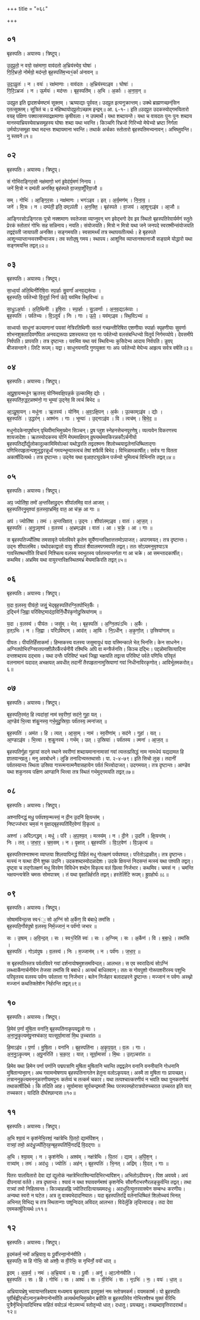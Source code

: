 +++
title = "०६८"

+++


## ०१
बृहस्पतिः। अयास्यः। त्रिष्टुप्।

उ॒द॒प्रुतो॒ न वयो॒ रक्ष॑माणा॒ वाव॑दतो अ॒भ्रिय॑स्येव॒ घोषाः॑ ।  
गि॒रि॒भ्रजो॒ नोर्मयो॒ मद॑न्तो॒ बृह॒स्पति॑म॒भ्य१॒॑र्का अ॑नावन् ॥

उ॒द॒ऽप्रुतः॑ । न । वयः॑ । रक्ष॑माणाः । वाव॑दतः । अ॒भ्रिय॑स्यऽइव । घोषाः॑ ।  
गि॒रि॒ऽभ्रजः॑ । न । ऊ॒र्मयः॑ । मद॑न्तः । बृह॒स्पति॑म् । अ॒भि । अ॒र्काः । अ॒ना॒व॒न् ॥

उदप्रुत इति द्वादशर्चमष्टमं सूक्तम् । ऋष्याद्याः पूर्ववत्। उदप्रुत इत्यनुक्रान्तम्। उक्थे ब्राह्मणच्छन्ंसिन एतत्सूक्तम्। सूत्रितं च। प्र मंहिष्थायोदप्रुतोऽच्छाम इन्द्रम्॥ आ. ६-१-। इति॥उदप्रुत उदकस्योद्गमयितारो वयह् पक्षिणः पक्वात्सस्याद्रक्षमाणाः कृषीवलाः। न उपमार्थे। यथा शब्दायन्ते। यथा च वावदतः पुनः पुनः शब्दाय मानस्याभ्रियस्येवाभ्रसमूहस्य घोषाः शब्दा यथा भवन्ति। किञ्चगि रिभ्रजो गिरिभ्यो मेघेभ्यो भ्रष्टा निर्गता उर्मयोऽप्समूहा यथा मदन्तः शब्दायमाना भवन्ति। तथार्क अर्चकाः स्तोतारो बृहस्पतिमभ्यनावन्। अभिष्तुवन्ति। नु स्तवने॥१॥

## ०२
बृहस्पतिः। अयास्यः। त्रिष्टुप्।

सं गोभि॑राङ्गिर॒सो नक्ष॑माणो॒ भग॑ इ॒वेद॑र्य॒मणं॑ निनाय ।  
जने॑ मि॒त्रो न दम्प॑ती अनक्ति॒ बृह॑स्पते वा॒जया॒शूँरि॑वा॒जौ ॥

सम् । गोभिः॑ । आ॒ङ्गि॒र॒सः । नक्ष॑माणः । भगः॑ऽइव । इत् । अ॒र्य॒मण॑म् । नि॒ना॒य॒ ।  
जने॑ । मि॒त्रः । न । दम्प॑ती॒ इति॒ दम्ऽप॑ती । अ॒न॒क्ति॒ । बृह॑स्पते । वा॒जय॑ । आ॒शून्ऽइ॑व । आ॒जौ ॥

आङ्गिरसोऽङ्गिरसः पुत्रो नक्शमाणः स्वतेजसा व्याप्नुवन् भग इवेद्भगो देव इव स्थितो बृहस्पतिरेवार्यर्मणं स्तुतेः प्रेरकं स्तोतारं गोभिः सह सन्निनाय। नयति। संयोजयति। मित्रो न मित्रो यथा जने जनपदे स्वरश्मीन्संयोजयति तद्वद्दंपती जायापती अनक्ति। सङ्गमयति। स्वसामर्थ्यं तत्र स्थापयतीत्यर्थः। हे बृहस्पते आशून्व्याप्तान्स्वरश्मीन्वाजय। तव स्तोतृषु गमय। स्थापय। आशूनिव व्याप्तानश्वानाजौ सङ्ग्रामे योद्धारो यथा सङ्गमयन्ति तद्वत्॥२॥

## ०३
बृहस्पतिः। अयास्यः। त्रिष्टुप्।

सा॒ध्व॒र्या अ॑ति॒थिनी॑रिषि॒राः स्पा॒र्हाः सु॒वर्णा॑ अनव॒द्यरू॑पाः ।  
बृह॒स्पतिः॒ पर्व॑तेभ्यो वि॒तूर्या॒ निर्गा ऊ॑पे॒ यव॑मिव स्थि॒विभ्यः॑ ॥

सा॒धु॒ऽअ॒र्याः । अ॒ति॒थिनीः॑ । इ॒षि॒राः । स्पा॒र्हाः । सु॒ऽवर्णाः॑ । अ॒न॒व॒द्यऽरू॑पाः ।  
बृह॒स्पतिः॑ । पर्व॑तेभ्यः । वि॒ऽतूर्य॑ । निः । गाः । ऊ॒पे॒ । यव॑म्ऽइव । स्थि॒विऽभ्यः॑ ॥

साध्वर्याः साधूनां कल्याणानां पयसां नेत्रिरतिथिणीः सततं गच्छन्तीरिषिरा एशणीयाः स्पार्हाः स्पृहणीयाः सुवर्णाः शोभनशुक्लादिवर्णोपेता अनवद्यरूपाः प्रशस्यरूपा एता गाः पर्वतेभ्यो वलसंबन्धिभ्यो वितूर्य निर्गमय्योपे। देवसमीपे निर्वपति। प्रापयति। तत्र दृष्टान्तः। यवमिव यथा यवं स्थिविभ्यः कुसिदेभ्य आदाय निर्वपति। डुवप् बीजसन्ताने। लिटि रूपम्। यद्वा। साधुनयनादि गुणयुक्ता गाः अपः पर्वतेभ्यो मेघेभ्य आहृत्य सर्वत्र वर्षति॥३॥

## ०४
बृहस्पतिः। अयास्यः। त्रिष्टुप्।

आ॒प्रु॒षा॒यन्मधु॑न ऋ॒तस्य॒ योनि॑मवक्षि॒पन्न॒र्क उ॒ल्कामि॑व॒ द्योः ।  
बृह॒स्पति॑रु॒द्धर॒न्नश्म॑नो॒ गा भूम्या॑ उ॒द्नेव॒ वि त्वचं॑ बिभेद ॥

आ॒ऽप्रु॒षा॒यन् । मधु॑ना । ऋ॒तस्य॑ । योनि॑म् । अ॒व॒ऽक्षि॒पन् । अ॒र्कः । उ॒ल्काम्ऽइ॑व । द्योः ।  
बृह॒स्पतिः॑ । उ॒द्धर॑न् । अश्म॑नः । गाः । भूम्याः॑ । उ॒द्नाऽइ॑व । वि । त्वच॑म् । बि॒भे॒द॒ ॥

मधुनोदकेनापुर्षायन् पृथिवीमाभिमुख्येन सिञ्चन्। प्रुष प्लुश स्नेहनसेचनपूरणेषु। व्यत्ययेन विकरणस्य शायजादेशः। ऋतस्योदकस्य योनिं मेघमवक्षिपन् व्रुष्त्यर्थमवकिरन्नर्कोऽर्चनीयो बृहस्पतिर्द्योर्द्युलोकादुल्कामिमिवोल्कां यथोद्धरति तद्वदश्मनः शिलोच्चयाद्वलेनाधिष्थिताद्गाः पणिभिरपहृतान्पशूनुद्धरन्नूर्ध्वं गमयन्भूम्यास्त्वचं तेषां शफैर्वि बिभेद। विभिन्नामकार्षीत्। सर्वत्र गा वितता अकार्षीदित्यर्थः। तत्र दृष्टान्तः। उद्नेव यथा वृआह्ट्युदकेन पर्जन्यो भूमित्वचं विभिनत्ति तद्वत्॥४॥

## ०५
बृहस्पतिः। अयास्यः। त्रिष्टुप्।

अप॒ ज्योति॑षा॒ तमो॑ अ॒न्तरि॑क्षादु॒द्नः शीपा॑लमिव॒ वात॑ आजत् ।  
बृह॒स्पति॑रनु॒मृश्या॑ व॒लस्या॒भ्रमि॑व॒ वात॒ आ च॑क्र॒ आ गाः ॥

अप॑ । ज्योति॑षा । तमः॑ । अ॒न्तरि॑क्षात् । उ॒द्नः । शीपा॑लम्ऽइव । वातः॑ । आ॒ज॒त् ।  
बृह॒स्पतिः॑ । अ॒नु॒ऽमृश्य॑ । व॒लस्य॑ । अ॒भ्रम्ऽइ॑व । वातः॑ । आ । च॒क्रे॒ । आ । गाः ॥

स बृहस्पतिर्ज्योतिषा तमसावृते पर्वतविवरे कृतेन सूर्येणान्तरिक्षात्तत्तमोऽपाजत्। अपागमयत्। तत्र दृष्टान्तः। उद्नः शीपालमिव। यथोदकाद्वातो वायुः शीपालं शैवालमपगमयति तद्वत्। ततः सोऽयमनुमृश्याऽत्र गावस्तिष्थन्तीति विचार्य निश्चित्य वलस्य स्वभुतस्य पर्वतस्यान्तर्गता गा आ चक्रे। आ समन्तादकार्षीत्। कथमिव। अभ्रमिव यथा वायुरन्तरिक्षस्थितमभ्रं मेघमाकिरति तद्वत्॥५॥

## ०६
बृहस्पतिः। अयास्यः। त्रिष्टुप्।

य॒दा व॒लस्य॒ पीय॑तो॒ जसुं॒ भेद्बृह॒स्पति॑रग्नि॒तपो॑भिर॒र्कैः ।  
द॒द्भिर्न जि॒ह्वा परि॑विष्ट॒माद॑दा॒विर्नि॒धीँर॑कृणोदु॒स्रिया॑णाम् ॥

य॒दा । व॒लस्य॑ । पीय॑तः । जसु॑म् । भेत् । बृह॒स्पतिः॑ । अ॒ग्नि॒तपः॑ऽभिः । अ॒र्कैः ।  
द॒त्ऽभिः । न । जि॒ह्वा । परि॑ऽविष्टम् । आद॑त् । आ॒विः । नि॒ऽधीन् । अ॒कृ॒णो॒त् । उ॒स्रिया॑णाम् ॥

पीयतः। पीयतिर्हिंसाकर्मा। हिम्सकस्य वलस्य जसुमायुधं यदा यस्मिन्काले भेत् भिनत्ति। केन साधनेन। अग्नितपोभिरग्निवत्तपनशीलैरर्कैरर्चनीयै रश्मिभिः अपि वा मन्त्रैर्जनत्ति। किञ्च दद्भिः। पद्दन्नोमासित्यादिना दन्तशब्दस्य दद्भावः। यथा दन्तैः परिविष्टं भक्ष्यं जिह्वा भक्षयति तद्वत्स परिविष्टं पर्वते पणिभिः परिवृतं वलनामानं यदादत् अभक्षयत् अवधीत् तदानीं तैरपहृतानामुस्रियाणां गवां निधीनाविरकृणोत्। आविर्भूतमकरोत्॥६॥

## ०७
बृहस्पतिः। अयास्यः। त्रिष्टुप्।

बृह॒स्पति॒रम॑त॒ हि त्यदा॑सां॒ नाम॑ स्व॒रीणां॒ सद॑ने॒ गुहा॒ यत् ।  
आ॒ण्डेव॑ भि॒त्त्वा श॑कु॒नस्य॒ गर्भ॒मुदु॒स्रियाः॒ पर्व॑तस्य॒ त्मना॑जत् ॥

बृह॒स्पतिः॑ । अम॑त । हि । त्यत् । आ॒सा॒म् । नाम॑ । स्व॒रीणा॑म् । सद॑ने । गुहा॑ । यत् ।  
आ॒ण्डाऽइ॑व । भि॒त्त्वा । श॒कु॒नस्य॑ । गर्भ॑म् । उत् । उ॒स्रियाः॑ । पर्व॑तस्य । त्मना॑ । आ॒ज॒त् ॥

बृहस्पतिर्गुहा गुहायां सदने स्थाने स्वरीणां शब्दायमानानामासां गवां त्यत्तत्प्रसिद्धं नाम नामधेयं यद्यदामत हि ज्ञातवान्खलु। मनु अवबोधने। लुङि तनादिभ्यस्तथासोः। पा. २-४-७९। इति सिचो लुक्। तदानीं पर्वतस्यान्तः स्थिता उस्रिया गास्त्मनात्मनैवासहायेन पर्वतं भित्त्वोदाजत्। उदगमयत्। तत्र दृष्टान्तः। आण्डेव यथा शकुनस्य पक्षिण आण्डानि भित्त्वा तत्र स्थितं गर्भमुद्गमयति तद्वत्॥७॥

## ०८
बृहस्पतिः। अयास्यः। त्रिष्टुप्।

अश्नापि॑नद्धं॒ मधु॒ पर्य॑पश्य॒न्मत्स्यं॒ न दी॒न उ॒दनि॑ क्षि॒यन्त॑म् ।  
निष्टज्ज॑भार चम॒सं न वृ॒क्षाद्बृह॒स्पति॑र्विर॒वेणा॑ वि॒कृत्य॑ ॥

अश्ना॑ । अपि॑ऽनद्धम् । मधु॑ । परि॑ । अ॒प॒श्य॒त् । मत्स्य॑म् । न । दी॒ने । उ॒दनि॑ । क्षि॒यन्त॑म् ।  
निः । तत् । ज॒भा॒र॒ । च॒म॒सम् । न । वृ॒क्षात् । बृह॒स्पतिः॑ । वि॒ऽर॒वेण॑ । वि॒ऽकृत्य॑ ॥

बृहस्पतिरश्नाश्मना व्याप्तया शिलयापिनद्धं पिहितं मधु गोलक्षणं पर्यपश्यत्। परितोऽद्राक्षीत्। तत्र दृष्टान्तः। मत्स्यं न यत्था दीने शुष्क उदनि। उदकशब्दस्योदन्नादेशः। उदके क्षियन्तं निदसन्तं मत्स्यं यथा पश्यति तद्वत्। दृष्ट्वा च तद्गोलक्षणं मधु विरवेण विविधेन शब्देन विकृत्य वलं छित्वा निर्जभार। कथमिव। चमसं न । चमन्ति भक्षयन्त्यत्रेति चमसः सोमपात्रम् । तं यथा वृक्षान्निर्हरति तद्वत्। हरतेर्लिटि रूपम्। ह्रुग्रहोर्घः॥८॥

## ०९
बृहस्पतिः। अयास्यः। त्रिष्टुप्।

सोषाम॑विन्द॒त्स स्व१॑ः॒ सो अ॒ग्निं सो अ॒र्केण॒ वि ब॑बाधे॒ तमां॑सि ।  
बृह॒स्पति॒र्गोव॑पुषो व॒लस्य॒ निर्म॒ज्जानं॒ न पर्व॑णो जभार ॥

सः । उ॒षाम् । अ॒वि॒न्द॒त् । सः । स्व१॒॑रिति॑ स्वः॑ । सः । अ॒ग्निम् । सः । अ॒र्केण॑ । वि । ब॒बा॒धे॒ । तमां॑सि ।  
बृह॒स्पतिः॑ । गोऽव॑पुषः । व॒लस्य॑ । निः । म॒ज्जान॑म् । न । पर्व॑णः । ज॒भा॒र॒ ॥

स बृहस्पतिस्तत्र पर्वतविवरे गवां दर्शनायोषमुशसमविन्दत्। आलभत। स एव स्वरादित्यं सोऽग्निं लब्ध्वार्केणार्चनीयेन तेजसा तमांसि वि बबाधे। अत्यर्थं बाधितवान्। ततः स गोवपुशो गोरूपशरीरस्य पशुभिः परिवृतस्य वलस्य पर्वणः पर्वतात्ता गा निर्जभार। बलेन निर्जहार बलादाहरने द्रुष्टान्तः। मज्जानं न पर्वणः अस्थ्नो मज्जानं कथतिक्लेशेन निर्हरन्ति तद्वत्॥९॥

## १०
बृहस्पतिः। अयास्यः। त्रिष्टुप्।

हि॒मेव॑ प॒र्णा मु॑षि॒ता वना॑नि॒ बृह॒स्पति॑नाकृपयद्व॒लो गाः ।  
अ॒ना॒नु॒कृ॒त्यम॑पु॒नश्च॑कार॒ यात्सूर्या॒मासा॑ मि॒थ उ॒च्चरा॑तः ॥

हि॒माऽइ॑व । प॒र्णा । मु॒षि॒ता । वना॑नि । बृह॒स्पति॑ना । अ॒कृ॒प॒य॒त् । व॒लः । गाः ।  
अ॒न॒नु॒ऽकृ॒त्यम् । अ॒पु॒नरिति॑ । च॒का॒र॒ । यात् । सूर्या॒मासा॑ । मि॒थः । उ॒त्ऽचरा॑तः ॥

हिमेव यथा हिमेन पर्णा पर्णानि पद्मपत्राणि मुषिता मुषितानि भवन्ति तद्वद्वलेन वनानि वननीयानि गोधनानि मुषितान्यभूवन्। अथ गवामन्वेषणाय बृहस्पतिनागतेन हेतुना वलोऽकृपयत्। अस्मै ता मुषिता गाः प्रायच्छत्। तत्राननुकृत्यमननुकरणीयमपुनः कर्तव्यं च तत्कर्म चकार। यथा तत्पश्चात्करणीयं न भवति यथा पुनकरणीयं तथाकार्षीदिर्थः। किं तदिति आह। सूर्यामासा सूर्यचन्द्रमसौ मिथः परस्परमहोरात्रयोरुच्चरात उच्चरत इति यात् तच्चकार। यादिति दीर्घश्छान्दसः॥१०॥

## ११
बृहस्पतिः। अयास्यः। त्रिष्टुप्।

अ॒भि श्या॒वं न कृश॑नेभि॒रश्वं॒ नक्ष॑त्रेभिः पि॒तरो॒ द्याम॑पिंशन् ।  
रात्र्यां॒ तमो॒ अद॑धु॒र्ज्योति॒रह॒न्बृह॒स्पति॑र्भि॒नदद्रिं॑ वि॒दद्गाः ॥

अ॒भि । श्या॒वम् । न । कृश॑नेभिः । अश्व॑म् । नक्ष॑त्रेभिः । पि॒तरः॑ । द्याम् । अ॒पिं॒श॒न् ।  
रात्र्या॑म् । तमः॑ । अद॑धुः । ज्योतिः॑ । अह॑न् । बृह॒स्पतिः॑ । भि॒नत् । अद्रि॑म् । वि॒दत् । गाः ॥

पितरः पालयितारो देवा द्यां द्युलोकं नक्षत्रेभिराश्विन्यादिभिरभ्यपिंशन्। अभितोऽदीपयन्। पिश अवयवे। अयं दीपनायां वर्तते। तत्र दृष्तान्तः। श्यावं न यथा श्याववर्णमश्वं कृशनेभिः सौवर्णैराभरणैरलङ्कुर्वन्ति तद्वत्। तथा रात्र्यां तमो निहितवन्तः। किञ्चाहन्नह्नि ज्योतिरादित्याख्यमदधुः। अदधुरित्युत्तरवाक्येन सम्बन्धः करणीयः। अन्यथा स्वरो न घटेत। अत्र तु वाक्यभेदादनिघातः। यदा बृहस्पतिरद्रिं वलेनाधिष्थितं शिलोच्चयं भिनत् अभिनत् विभिद्य च तत्र स्थितान्गाः पशून्विदत् अविदत् आलभत। विदेर्लुङि लृदित्त्वादङ्। तदा देवा एवमकार्षुरित्यर्थः॥११॥

## १२
बृहस्पतिः। अयास्यः। त्रिष्टुप्।

इ॒दम॑कर्म॒ नमो॑ अभ्रि॒याय॒ यः पू॒र्वीरन्वा॒नोन॑वीति ।  
बृह॒स्पतिः॒ स हि गोभिः॒ सो अश्वैः॒ स वी॒रेभिः॒ स नृभि॑र्नो॒ वयो॑ धात् ॥

इ॒दम् । अ॒क॒र्म॒ । नमः॑ । अ॒भ्रि॒याय॑ । यः । पू॒र्वीः । अनु॑ । आ॒ऽनोन॑वीति ।  
बृह॒स्पतिः॑ । सः । हि । गोभिः॑ । सः । अश्वः॑ । सः । वी॒रेभिः॑ । सः । नृऽभिः॑ । नः॒ । वयः॑ । धा॒त् ॥

अभ्रियायभ्रेषु भवायान्तरिक्ष्याय मध्यमाय बृहस्पतय इदमुक्तं नमः स्तोत्रमकर्म। वयमकार्ष्म। यो ब्रुहस्पतिः पूर्वीर्बह्वीरृचोऽन्वनुक्रमेणानोनवीति अत्यर्थमाभिमुख्येन ब्रवीति स ब्रुहस्पतिरेव गोभिरश्वैश्च युक्तं वीरेभिः पुत्रैर्नृभिर्भृत्यादिभिश्च सहितं वयोऽन्नं नोऽस्मभ्यं स्तोतृभ्यो धात्। दधातु। प्रयच्छतु। तच्छब्दावृत्तिरादरार्था॥१२॥